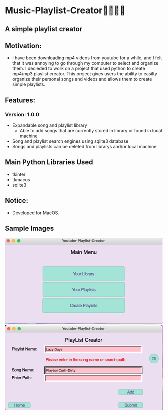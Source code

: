 # Music-Playlist-Creator🎷🎸🎶🎵
## A simple playlist creator 
## Motivation:
* I have been downloading mp4 videos from youtube for a while, and I felt that it was annoying to go through my computer to select and organize them. I decieded to work on a project that used python to create mp4/mp3 playlist creator. This project gives users the ability to easilty organize their personal songs and videos and allows them to create simple playlists.
## Features: 
### Version: 1.0.0
* Expandable song and playlist library
  * Able to add songs that are currently stored in library or found in local machine
* Song and playlist search engines using sqlite3 database
* Songs and playlists can be deleted from librarys and/or local machine
## Main Python Libraries Used
* tkinter
* tkmacos
* sqlite3
## Notice:
* Developed for MacOS.
## Sample Images
![](images/main_menu.png)
![](images/playlist_creator.png)
